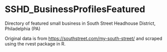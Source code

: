 # SSHD_BusinessProfilesFeatured
Directory of featured small business in South Street Headhouse District, Philadelphia (PA)

Original data is from https://southstreet.com/my-south-street/ and scraped using the rvest package in R.
